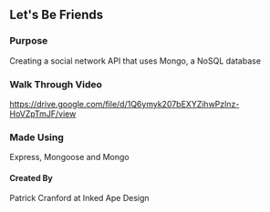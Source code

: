## Let's Be Friends 

### Purpose

Creating a social network API that uses Mongo, a NoSQL database

### Walk Through Video

https://drive.google.com/file/d/1Q6ymyk207bEXYZihwPzlnz-HoVZpTmJF/view

### Made Using
Express, Mongoose and Mongo

#### Created By

Patrick Cranford at Inked Ape Design 